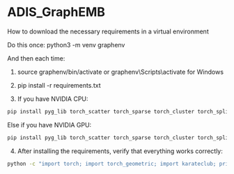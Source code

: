 # ADIS_GraphEMB

How to download the necessary requirements in a virtual environment 

Do this once: python3 -m venv graphenv 

And then each time: 

1) source graphenv/bin/activate or graphenv\Scripts\activate for Windows 

2) pip install -r requirements.txt 

3) If you have NVIDIA CPU: 
```bash
pip install pyg_lib torch_scatter torch_sparse torch_cluster torch_spline_conv torch_geometric -f https://data.pyg.org/whl/torch-2.4.0+cpu.html 
```

Else if you have NVIDIA GPU: 
```bash
pip install pyg_lib torch_scatter torch_sparse torch_cluster torch_spline_conv torch_geometric \ -f https://data.pyg.org/whl/torch-2.4.0+cu121.html
```

4) After installing the requirements, verify that everything works correctly: 

```bash 
python -c "import torch; import torch_geometric; import karateclub; print('Torch:', torch.__version__, '| CUDA available:', torch.cuda.is_available(), '| PyG:', torch_geometric.__version__)" 
```